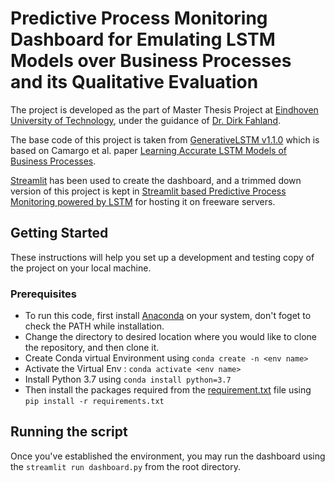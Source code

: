 # Predictive Process Monitoring Dashboard for Emulating LSTM Models over Business Processes and its Qualitative Evaluation

The project is developed as the part of Master Thesis Project at [Eindhoven University of Technology](https://www.tue.nl/en/), under the guidance of [Dr. Dirk Fahland](https://www.tue.nl/en/research/researchers/dirk-fahland/). 

The base code of this project is taken from [GenerativeLSTM v1.1.0](https://github.com/AdaptiveBProcess/GenerativeLSTM/releases/tag/v1.1.0) which is based on Camargo et al. paper [Learning Accurate LSTM Models of Business Processes](https://link.springer.com/chapter/10.1007/978-3-030-26619-6_19).

[Streamlit](https://docs.streamlit.io/) has been used to create the dashboard, and a trimmed down version of this project is kept in [Streamlit based Predictive Process Monitoring powered by LSTM](https://github.com/rhnfzl/streamlit-predictive-process-monitoring-dashboard-using-lstm) for hosting it on freeware servers.

## Getting Started

These instructions will help you set up a development and testing copy of the project on your local machine.

### Prerequisites

- To run this code, first install [Anaconda](https://www.anaconda.com/products/individual) on your system, don't foget to check the PATH while installation.
- Change the directory to desired location where you would like to clone the repository, and then clone it.
- Create Conda virtual Environment using ```conda create -n <env name>```
- Activate the Virtual Env : ```conda activate <env name>```
- Install Python 3.7 using ```conda install python=3.7```
- Then install the packages required from the [requirement.txt](https://github.com/rhnfzl/business-process-dashboard-for-lstm/blob/master/requirements.txt) file using ```pip install -r requirements.txt```


## Running the script

Once you've established the environment, you may run the dashboard using the ```streamlit run dashboard.py``` from the root directory.


<!---
# DeepGenerator: Learning Accurate Generative Models of Business Processes with LSTM Neural Networks

The code here presented is able to execute different pre- and post-processing methods and architectures for building and using generative models from event logs in XES format using LSTM anf GRU neural networks. This code can perform the next tasks:


* Training LSTM neuronal networks using an event log as input.
* Generate full event logs using a trained LSTM neuronal network.
* Predict the remaining time and the continuation (suffix) of an incomplete business process trace. 


## Getting Started

These instructions will get you a copy of the project up and running on your local machine for development and testing purposes. 

### Prerequisites

To execute this code you just need to install Anaconda in your system, and create an environment using the *environment.yml* specification provided in the repository.

## Running the script

Once created the environment, you can perform each one of the tasks, specifying the following parameters in the lstm.py module, or by command line as is described below:

*Training LSTM neuronal network:* To perform this task you need to set the required activity (-a) as 'training' followed by the name of the (-f) event log, and all the following parameters:

* Implementation (-i): type of keras lstm implementation 1 cpu, 2 gpu
* lSTM activation function (-l): lSTM optimization function (see keras doc), None to set it up as the default value.
* Dense activation function (-d): dense layer activation function (see keras doc), None to set it up as the default value.
* optimization function (-p): optimization function (see keras doc).
* Scaling method (-n) = relative time between events scaling method max or lognorm.
* Model type (-m): type of LSTM model one of specialized, concatenated, shared_cat, shared_cat_gru, specialized_gru or concatenated_gru.
* N-gram size (-z): Size of the n-gram (temporal dimension)
* LSTM layer sizes (-y): Size of the LSTM layers.

```
(lstm_env) C:\sc_lstm>python lstm.py -a training -f Helpdesk.xes -i 1 -l None -d linear -p Nadam -n lognorm -m shared_cat -z 5 -y 100
```

*Predictive task:* It is possible to execute various predictive tasks with DeepGenerator, such as predicting the next event, the case continuation, and the remaining time of an ongoing case. Similarly, it is possible to generate complete event logs starting from a zero prefix size. To perform these tasks, you need to set the activity (-a) as ‘predict_next’ for the next event prediction, ‘pred_sfx’ for case continuation and remaining time, and ‘pred_log’ for the full event log generation. Additionally, it's required to indicate the folder where the predictive model is located (-c), and the name of the .h5 model (-b). Finally, you need to specify the method for selecting the next predicted task (-v) ‘random_choice’ or ‘arg_max’ and the number of repetitions of the experiment (-r). **NB! The folders and models were generated in the training task and can be found in the output_files folder:

```
(lstm_env) C:\sc_lstm>-a pred_log -c 20201001_426975C9_FAC6_453A_9F0B_4DD528CB554B -b "model_shared_cat_02-1.10.h5" -v "random_choice" -r 1"
```
*Predict the next event and role:* To perform this task the only changes with respect with the previous ones are that you need to set the required activity as 'predict_next' and its not necesary to set the maximum trace length:

```
(lstm_env) C:\sc_lstm>python lstm.py -a predict_next -c 20190228_155935509575 -b "model_rd_150 Nadam_22-0.59.h5" -x False
```
## Examples

Models examples and experimental results can be found at <a href="http://kodu.ut.ee/~chavez85/bpm2019/" target="_blank">examples</a>
## Authors

* **Manuel Camargo**
* **Marlon Dumas**
* **Oscar Gonzalez-Rojas**

-->
